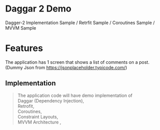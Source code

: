 # Daggar 2 Demo
 Dagger-2 Implementation Sample / Retrfit Sample / Coroutines Sample / MVVM Sample
# Features
The application has 1 screen that shows a list of comments on a post. (Dummy Json from https://jsonplaceholder.typicode.com/) 
## Implementation
> The application code will have demo implementation of </br> Daggar (Dependency Injection), </br>
> Retrofit, </br>
> Coroutines, </br>
> Constraint Layouts, </br>
> MVVM Architecture , </br>
